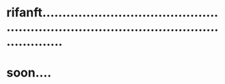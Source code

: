 # rifanft...............................................................................................................
# soon....
